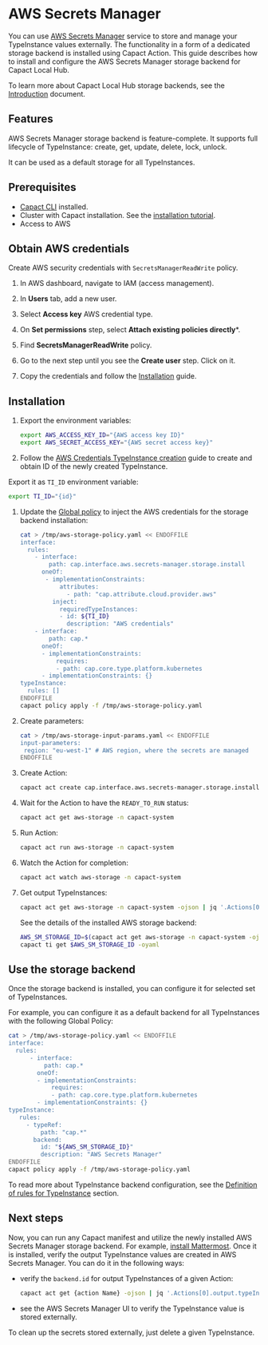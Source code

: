 # AWS Secrets Manager

You can use [AWS Secrets Manager](https://aws.amazon.com/secrets-manager/) service to store and manage your TypeInstance values externally. The functionality in a form of a dedicated storage backend is installed using Capact Action. This guide describes how to install and configure the AWS Secrets Manager storage backend for Capact Local Hub.

To learn more about Capact Local Hub storage backends, see the [Introduction](./introduction.md) document.

## Features

AWS Secrets Manager storage backend is feature-complete. It supports full lifecycle of TypeInstance: create, get, update, delete, lock, unlock.

It can be used as a default storage for all TypeInstances.

## Prerequisites

* [Capact CLI](../../cli/getting-started.mdx) installed.
* Cluster with Capact installation. See the [installation tutorial](../../installation/local.mdx).
* Access to AWS

## Obtain AWS credentials

Create AWS security credentials with `SecretsManagerReadWrite` policy.

1. In AWS dashboard, navigate to IAM (access management).

1. In **Users** tab, add a new user.
1. Select **Access key** AWS credential type.
1. On **Set permissions** step, select **Attach existing policies directly***.
1. Find **SecretsManagerReadWrite** policy.
1. Go to the next step until you see the **Create user** step. Click on it.
1. Copy the credentials and follow the [Installation](#installation) guide.

## Installation

1. Export the environment variables:

   ```bash
   export AWS_ACCESS_KEY_ID="{AWS access key ID}"
   export AWS_SECRET_ACCESS_KEY="{AWS secret access key}"
   ```

1. Follow the [AWS Credentials TypeInstance creation](../../example/typeinstances.md#aws-credentials) guide to create and obtain ID of the newly created TypeInstance.

  Export it as `TI_ID` environment variable:

  ```bash
  export TI_ID="{id}"
  ```

1. Update the [Global policy](../policies/global-policy.md) to inject the AWS credentials for the storage backend installation:

   ```bash
   cat > /tmp/aws-storage-policy.yaml << ENDOFFILE
   interface:
     rules:
       - interface:
           path: cap.interface.aws.secrets-manager.storage.install
         oneOf:
          - implementationConstraints:
              attributes:
                - path: "cap.attribute.cloud.provider.aws"
            inject:
              requiredTypeInstances:
              - id: ${TI_ID}
                description: "AWS credentials"
       - interface: 
           path: cap.*
         oneOf:
         - implementationConstraints:
             requires:
             - path: cap.core.type.platform.kubernetes
         - implementationConstraints: {}
   typeInstance:
     rules: [] 
   ENDOFFILE
   capact policy apply -f /tmp/aws-storage-policy.yaml
   ```

1. Create parameters:

   ```bash
   cat > /tmp/aws-storage-input-params.yaml << ENDOFFILE
   input-parameters:
    region: "eu-west-1" # AWS region, where the secrets are managed
   ENDOFFILE
   ```

1. Create Action:
   ```bash
   capact act create cap.interface.aws.secrets-manager.storage.install --name aws-storage -n capact-system --parameters-from-file /tmp/aws-storage-input-params.yaml
   ```

1. Wait for the Action to have the `READY_TO_RUN` status:

   ```bash
   capact act get aws-storage -n capact-system
   ```

1. Run Action:

   ```bash
   capact act run aws-storage -n capact-system
   ```

1. Watch the Action for completion:

    ```bash
    capact act watch aws-storage -n capact-system
    ```

1. Get output TypeInstances:

    ```bash
    capact act get aws-storage -n capact-system -ojson | jq '.Actions[0].output.typeInstances'
    ```

    See the details of the installed AWS storage backend:

     ```bash
     AWS_SM_STORAGE_ID=$(capact act get aws-storage -n capact-system -ojson | jq '.Actions[0].output.typeInstances | map(select(.typeRef.path == "cap.type.aws.secrets-manager.storage"))[0].id' -r)
     capact ti get $AWS_SM_STORAGE_ID -oyaml
     ```

## Use the storage backend

Once the storage backend is installed, you can configure it for selected set of TypeInstances.

For example, you can configure it as a default backend for all TypeInstances with the following Global Policy:

```bash
cat > /tmp/aws-storage-policy.yaml << ENDOFFILE
interface:
  rules:
      - interface:
          path: cap.*
        oneOf:
        - implementationConstraints:
            requires:
            - path: cap.core.type.platform.kubernetes
        - implementationConstraints: {}
typeInstance:
   rules:
     - typeRef:
         path: "cap.*"
       backend:
         id: "${AWS_SM_STORAGE_ID}"
         description: "AWS Secrets Manager"
ENDOFFILE
capact policy apply -f /tmp/aws-storage-policy.yaml
```

To read more about TypeInstance backend configuration, see the [Definition of rules for TypeInstance](../policies/overview.md#definition-of-rules-for-typeinstance) section.

## Next steps

Now, you can run any Capact manifest and utilize the newly installed AWS Secrets Manager storage backend. For example, [install Mattermost](../../example/mattermost-installation.md). Once it is installed, verify the output TypeInstance values are created in AWS Secrets Manager. You can do it in the following ways:

  - verify the `backend.id` for output TypeInstances of a given Action:

      ```bash
      capact act get {action Name} -ojson | jq '.Actions[0].output.typeInstances'`
      ```

  - see the AWS Secrets Manager UI to verify the TypeInstance value is stored externally.

To clean up the secrets stored externally, just delete a given TypeInstance.